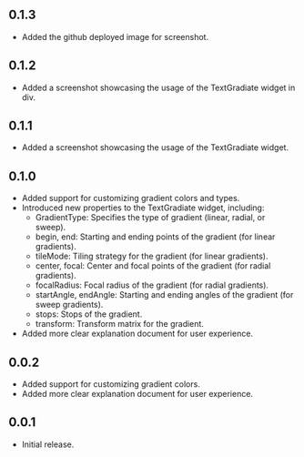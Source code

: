 ## 0.1.3

- Added the github deployed image for screenshot.

## 0.1.2

- Added a screenshot showcasing the usage of the TextGradiate widget in div.

## 0.1.1

- Added a screenshot showcasing the usage of the TextGradiate widget.

## 0.1.0

- Added support for customizing gradient colors and types.
- Introduced new properties to the TextGradiate widget, including:
  - GradientType: Specifies the type of gradient (linear, radial, or sweep).
  - begin, end: Starting and ending points of the gradient (for linear gradients).
  - tileMode: Tiling strategy for the gradient (for linear gradients).
  - center, focal: Center and focal points of the gradient (for radial gradients).
  - focalRadius: Focal radius of the gradient (for radial gradients).
  - startAngle, endAngle: Starting and ending angles of the gradient (for sweep gradients).
  - stops: Stops of the gradient.
  - transform: Transform matrix for the gradient.
- Added more clear explanation document for user experience.

## 0.0.2

- Added support for customizing gradient colors.
- Added more clear explanation document for user experience.

## 0.0.1

- Initial release.
